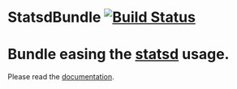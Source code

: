 # StatsdBundle [![Build Status](https://travis-ci.org/M6Web/StatsdBundle.png?branch=master)](https://travis-ci.org/M6Web/StatsdBundle)

Bundle easing the [statsd](https://github.com/etsy/statsd/) usage.
=======

Please read the [documentation](doc/toc.md).

